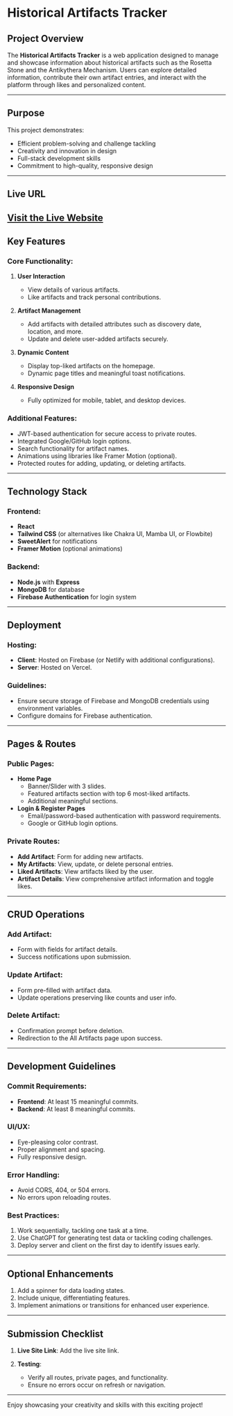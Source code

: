 # Historical Artifacts Tracker

## Project Overview

The **Historical Artifacts Tracker** is a web application designed to manage and showcase information about historical artifacts such as the Rosetta Stone and the Antikythera Mechanism. Users can explore detailed information, contribute their own artifact entries, and interact with the platform through likes and personalized content.

---

## Purpose

This project demonstrates:

- Efficient problem-solving and challenge tackling
- Creativity and innovation in design
- Full-stack development skills
- Commitment to high-quality, responsive design

---

## Live URL

[Visit the Live Website](`https://historical-artifacts-f4424.web.app/`)
---

## Key Features

### Core Functionality:

1. **User Interaction**
   - View details of various artifacts.
   - Like artifacts and track personal contributions.

2. **Artifact Management**
   - Add artifacts with detailed attributes such as discovery date, location, and more.
   - Update and delete user-added artifacts securely.

3. **Dynamic Content**
   - Display top-liked artifacts on the homepage.
   - Dynamic page titles and meaningful toast notifications.

4. **Responsive Design**
   - Fully optimized for mobile, tablet, and desktop devices.

### Additional Features:

- JWT-based authentication for secure access to private routes.
- Integrated Google/GitHub login options.
- Search functionality for artifact names.
- Animations using libraries like Framer Motion (optional).
- Protected routes for adding, updating, or deleting artifacts.

---

## Technology Stack

### Frontend:
- **React**
- **Tailwind CSS** (or alternatives like Chakra UI, Mamba UI, or Flowbite)
- **SweetAlert** for notifications
- **Framer Motion** (optional animations)

### Backend:
- **Node.js** with **Express**
- **MongoDB** for database
- **Firebase Authentication** for login system

---

## Deployment

### Hosting:
- **Client**: Hosted on Firebase (or Netlify with additional configurations).
- **Server**: Hosted on Vercel.

### Guidelines:
- Ensure secure storage of Firebase and MongoDB credentials using environment variables.
- Configure domains for Firebase authentication.

---

## Pages & Routes

### Public Pages:
- **Home Page**
  - Banner/Slider with 3 slides.
  - Featured artifacts section with top 6 most-liked artifacts.
  - Additional meaningful sections.
- **Login & Register Pages**
  - Email/password-based authentication with password requirements.
  - Google or GitHub login options.

### Private Routes:
- **Add Artifact**: Form for adding new artifacts.
- **My Artifacts**: View, update, or delete personal entries.
- **Liked Artifacts**: View artifacts liked by the user.
- **Artifact Details**: View comprehensive artifact information and toggle likes.

---

## CRUD Operations

### Add Artifact:
- Form with fields for artifact details.
- Success notifications upon submission.

### Update Artifact:
- Form pre-filled with artifact data.
- Update operations preserving like counts and user info.

### Delete Artifact:
- Confirmation prompt before deletion.
- Redirection to the All Artifacts page upon success.

---

## Development Guidelines

### Commit Requirements:
- **Frontend**: At least 15 meaningful commits.
- **Backend**: At least 8 meaningful commits.

### UI/UX:
- Eye-pleasing color contrast.
- Proper alignment and spacing.
- Fully responsive design.

### Error Handling:
- Avoid CORS, 404, or 504 errors.
- No errors upon reloading routes.

### Best Practices:
1. Work sequentially, tackling one task at a time.
2. Use ChatGPT for generating test data or tackling coding challenges.
3. Deploy server and client on the first day to identify issues early.

---

## Optional Enhancements

1. Add a spinner for data loading states.
2. Include unique, differentiating features.
3. Implement animations or transitions for enhanced user experience.

---

## Submission Checklist

1. **Live Site Link**: Add the live site link.


3. **Testing**:
   - Verify all routes, private pages, and functionality.
   - Ensure no errors occur on refresh or navigation.

---

Enjoy showcasing your creativity and skills with this exciting project!

